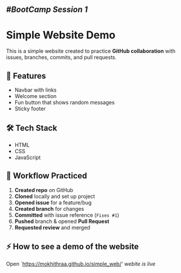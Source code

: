 _**#BootCamp Session 1**_
--------------
# Simple Website Demo

This is a simple website created to practice **GitHub collaboration** with issues, branches, commits, and pull requests.

## 🚀 Features
- Navbar with links
- Welcome section
- Fun button that shows random messages
- Sticky footer

## 🛠️ Tech Stack
- HTML
- CSS
- JavaScript

## 📝 Workflow Practiced
1. **Created repo** on GitHub
2. **Cloned** locally and set up project
3. **Opened issue** for a feature/bug
4. **Created branch** for changes
5. **Committed** with issue reference (`Fixes #1`)
6. **Pushed** branch & opened **Pull Request**
7. **Requested review** and merged

## ⚡ How to see a demo of the website
Open `https://mokhithraa.github.io/simple_web/' 
_webite is live_


